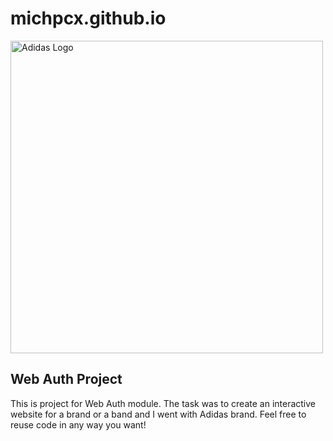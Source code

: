 # michpcx.github.io

<img align="center" src="https://upload.wikimedia.org/wikipedia/commons/thumb/2/20/Adidas_Logo.svg/2000px-Adidas_Logo.svg.png" alt="Adidas Logo" width="500"/>

<h2> Web Auth Project </h2>
This is project for Web Auth module. The task was to create an interactive website for a brand or a band and I went with Adidas brand. Feel free to reuse code in any way you want!
